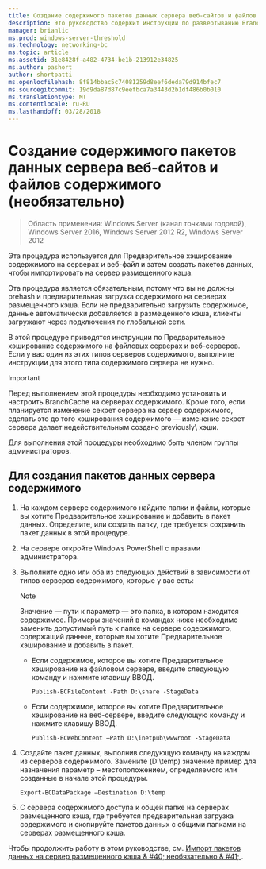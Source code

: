 ```yaml
---
title: Создание содержимого пакетов данных сервера веб-сайтов и файлов содержимого (необязательно)
description: Это руководство содержит инструкции по развертыванию BranchCache в режиме размещенного кэша на компьютерах под управлением Windows Server 2016 и Windows 10
manager: brianlic
ms.prod: windows-server-threshold
ms.technology: networking-bc
ms.topic: article
ms.assetid: 31e8428f-a482-4734-be1b-213912e34825
ms.author: pashort
author: shortpatti
ms.openlocfilehash: 8f814bbac5c74081259d8eef6deda79d914bfec7
ms.sourcegitcommit: 19d9da87d87c9eefbca7a3443d2b1df486b0b010
ms.translationtype: MT
ms.contentlocale: ru-RU
ms.lasthandoff: 03/28/2018
---
```

# <a name="create-content-server-data-packages-for-web-and-file-content-optional"></a>Создание содержимого пакетов данных сервера веб-сайтов и файлов содержимого (необязательно)

>Область применения: Windows Server (канал точками годовой), Windows Server 2016, Windows Server 2012 R2, Windows Server 2012

Эта процедура используется для Предварительное хэширование содержимого на серверах и веб-файл и затем создать пакетов данных, чтобы импортировать на сервер размещенного кэша. 

Эта процедура является обязательным, потому что вы не должны prehash и предварительная загрузка содержимого на серверах размещенного кэша. Если не предварительно загрузить содержимое, данные автоматически добавляется в размещенного кэша, клиенты загружают через подключения по глобальной сети.

В этой процедуре приводятся инструкции по Предварительное хэширование содержимого на файловых серверах и веб-серверов. Если у вас один из этих типов серверов содержимого, выполните инструкции для этого типа содержимого сервера не нужно.

>[!IMPORTANT]
>Перед выполнением этой процедуры необходимо установить и настроить BranchCache на серверах содержимого. Кроме того, если планируется изменение секрет сервера на сервер содержимого, сделать это до того хэширования содержимого — изменение секрет сервера делает недействительным создано previously\ хэши.

Для выполнения этой процедуры необходимо быть членом группы администраторов.

## <a name="to-create-content-server-data-packages"></a>Для создания пакетов данных сервера содержимого

1. На каждом сервере содержимого найдите папки и файлы, которые вы хотите Предварительное хэширование и добавить в пакет данных. Определите, или создать папку, где требуется сохранить пакет данных в этой процедуре.

2. На сервере откройте Windows PowerShell с правами администратора.

3. Выполните одно или оба из следующих действий в зависимости от типов серверов содержимого, которые у вас есть:

    > [!NOTE]
    > Значение — пути к параметр — это папка, в котором находится содержимое. Примеры значений в командах ниже необходимо заменить допустимый путь к папке на сервере содержимого, содержащий данные, которые вы хотите Предварительное хэширование и добавить в пакет.
  
    - Если содержимое, которое вы хотите Предварительное хэширование на файловом сервере, введите следующую команду и нажмите клавишу ВВОД.

        ```  
        Publish-BCFileContent -Path D:\share -StageData
        ```  

    -   Если содержимое, которое вы хотите Предварительное хэширование на веб-сервере, введите следующую команду и нажмите клавишу ВВОД.

        ```  
        Publish-BCWebContent –Path D:\inetpub\wwwroot -StageData
        ```  

4. Создайте пакет данных, выполнив следующую команду на каждом из серверов содержимого. Замените \(D:\\temp\) значение пример для назначения параметр – местоположением, определяемого или созданные в начале этой процедуры.

    ```  
    Export-BCDataPackage –Destination D:\temp
    ```  

5. С сервера содержимого доступа к общей папке на серверах размещенного кэша, где требуется предварительная загрузка содержимого и скопируйте пакетов данных с общими папками на серверах размещенного кэша.

Чтобы продолжить работу в этом руководстве, см. [Импорт пакетов данных на сервер размещенного кэша & #40; необязательно & #41; ](9-Bc-Import-Data.md).

